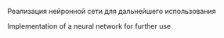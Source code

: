 Реализация нейронной сети для дальнейшего использования

Implementation of a neural network for further use
